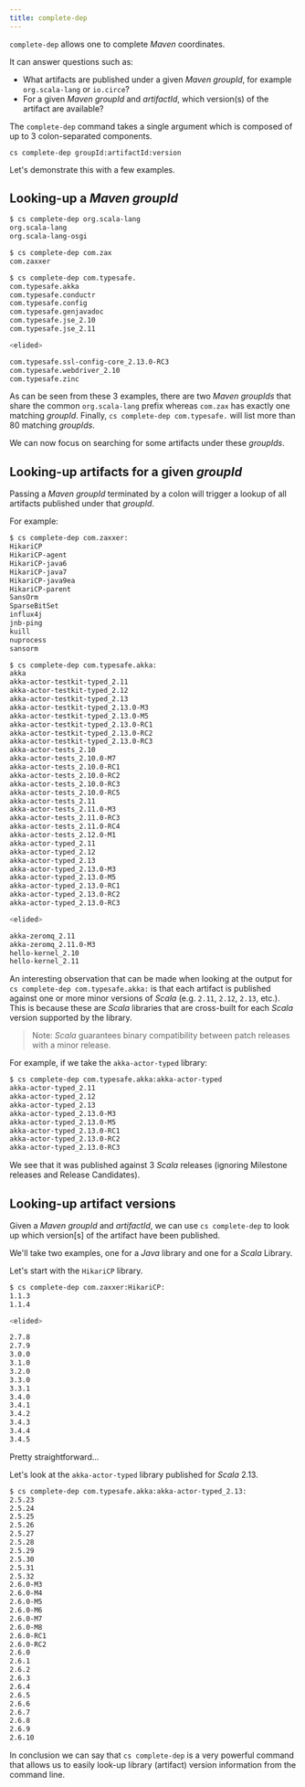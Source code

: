 ```yaml
---
title: complete-dep
---
```


`complete-dep` allows one to complete _Maven_ coordinates.

It can answer questions such as:

- What artifacts are published under a given _Maven_ _groupId_, for example `org.scala-lang` or `io.circe`?
- For a given _Maven_ _groupId_ and _artifactId_, which version(s) of the artifact are available?

The `complete-dep` command takes a single argument which is composed of up to 3 colon-separated components.

`cs complete-dep groupId:artifactId:version`

Let's demonstrate this with a few examples.

## Looking-up a _Maven_ _groupId_

```bash
$ cs complete-dep org.scala-lang
org.scala-lang
org.scala-lang-osgi

$ cs complete-dep com.zax
com.zaxxer

$ cs complete-dep com.typesafe.
com.typesafe.akka
com.typesafe.conductr
com.typesafe.config
com.typesafe.genjavadoc
com.typesafe.jse_2.10
com.typesafe.jse_2.11

<elided>

com.typesafe.ssl-config-core_2.13.0-RC3
com.typesafe.webdriver_2.10
com.typesafe.zinc
```

As can be seen from these 3 examples, there are two _Maven_ _groupIds_ that share the common `org.scala-lang` prefix whereas `com.zax` has exactly one matching _groupId_. Finally, `cs complete-dep com.typesafe.` will list more than 80 matching _groupIds_.

We can now focus on searching for some artifacts under these _groupIds_.

## Looking-up artifacts for a given _groupId_

Passing a _Maven_ _groupId_ terminated by a colon will trigger a lookup of all artifacts published under that _groupId_.

For example:

```bash
$ cs complete-dep com.zaxxer:
HikariCP
HikariCP-agent
HikariCP-java6
HikariCP-java7
HikariCP-java9ea
HikariCP-parent
SansOrm
SparseBitSet
influx4j
jnb-ping
kuill
nuprocess
sansorm

$ cs complete-dep com.typesafe.akka:
akka
akka-actor-testkit-typed_2.11
akka-actor-testkit-typed_2.12
akka-actor-testkit-typed_2.13
akka-actor-testkit-typed_2.13.0-M3
akka-actor-testkit-typed_2.13.0-M5
akka-actor-testkit-typed_2.13.0-RC1
akka-actor-testkit-typed_2.13.0-RC2
akka-actor-testkit-typed_2.13.0-RC3
akka-actor-tests_2.10
akka-actor-tests_2.10.0-M7
akka-actor-tests_2.10.0-RC1
akka-actor-tests_2.10.0-RC2
akka-actor-tests_2.10.0-RC3
akka-actor-tests_2.10.0-RC5
akka-actor-tests_2.11
akka-actor-tests_2.11.0-M3
akka-actor-tests_2.11.0-RC3
akka-actor-tests_2.11.0-RC4
akka-actor-tests_2.12.0-M1
akka-actor-typed_2.11
akka-actor-typed_2.12
akka-actor-typed_2.13
akka-actor-typed_2.13.0-M3
akka-actor-typed_2.13.0-M5
akka-actor-typed_2.13.0-RC1
akka-actor-typed_2.13.0-RC2
akka-actor-typed_2.13.0-RC3

<elided>

akka-zeromq_2.11
akka-zeromq_2.11.0-M3
hello-kernel_2.10
hello-kernel_2.11
```

An interesting observation that can be made when looking at the output for `cs complete-dep com.typesafe.akka:` is that each artifact is published against one or more minor versions of _Scala_ (e.g. `2.11`, `2.12`, `2.13`, etc.). This is because these are _Scala_ libraries that are cross-built for each _Scala_ version supported by the library.

> Note: _Scala_ guarantees binary compatibility between patch releases with a minor release.

For example, if we take the `akka-actor-typed` library:

```bash
$ cs complete-dep com.typesafe.akka:akka-actor-typed
akka-actor-typed_2.11
akka-actor-typed_2.12
akka-actor-typed_2.13
akka-actor-typed_2.13.0-M3
akka-actor-typed_2.13.0-M5
akka-actor-typed_2.13.0-RC1
akka-actor-typed_2.13.0-RC2
akka-actor-typed_2.13.0-RC3
```

We see that it was published against 3 _Scala_ releases (ignoring Milestone releases and Release Candidates).

## Looking-up artifact versions

Given a _Maven_ _groupId_ and _artifactId_, we can use `cs complete-dep` to look up which version[s] of the artifact have been published.

We'll take two examples, one for a _Java_ library and one for a _Scala_ Library.

Let's start with the `HikariCP` library.

```bash
$ cs complete-dep com.zaxxer:HikariCP:
1.1.3
1.1.4

<elided>

2.7.8
2.7.9
3.0.0
3.1.0
3.2.0
3.3.0
3.3.1
3.4.0
3.4.1
3.4.2
3.4.3
3.4.4
3.4.5
```

Pretty straightforward...

Let's look at the `akka-actor-typed` library published for _Scala_ 2.13.

```bash
$ cs complete-dep com.typesafe.akka:akka-actor-typed_2.13:
2.5.23
2.5.24
2.5.25
2.5.26
2.5.27
2.5.28
2.5.29
2.5.30
2.5.31
2.5.32
2.6.0-M3
2.6.0-M4
2.6.0-M5
2.6.0-M6
2.6.0-M7
2.6.0-M8
2.6.0-RC1
2.6.0-RC2
2.6.0
2.6.1
2.6.2
2.6.3
2.6.4
2.6.5
2.6.6
2.6.7
2.6.8
2.6.9
2.6.10
```

In conclusion we can say that `cs complete-dep` is a very powerful command that allows us to easily look-up library (artifact) version information from the command line.